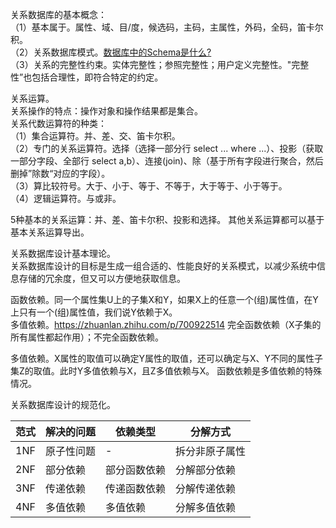 关系数据库的基本概念：  
（1）基本属于。属性、域、目/度，候选码，主码，主属性，外码，全码，笛卡尔积。  
（2）关系数据库模式。[数据库中的Schema是什么?](https://cloud.tencent.com/developer/article/2084855)  
（3）关系的完整性约束。实体完整性；参照完整性；用户定义完整性。"完整性”也包括合理性，即符合特定的约定。  

关系运算。  
关系操作的特点：操作对象和操作结果都是集合。  
关系代数运算符的种类：  
（1）集合运算符。并、差、交、笛卡尔积。  
（2）专门的关系运算符。选择（选择一部分行 select ... where ...）、投影（获取一部分字段、全部行 select a,b）、连接(join)、除（基于所有字段进行聚合，然后删掉”除数“对应的字段）。  
（3）算比较符号。大于、小于、等于、不等于，大于等于、小于等于。  
（4）逻辑运算符。与或非。 

5种基本的关系运算：并、差、笛卡尔积、投影和选择。
其他关系运算都可以基于基本关系运算导出。

关系数据库设计基本理论。  
关系数据库设计的目标是生成一组合适的、性能良好的关系模式，以减少系统中信息存储的冗余度，但又可以方便地获取信息。  

函数依赖。同一个属性集U上的子集X和Y，如果X上的任意一个(组)属性值，在Y上只有一个(组)属性值，我们说Y依赖于X。  
多值依赖。https://zhuanlan.zhihu.com/p/700922514
完全函数依赖（X子集的所有属性都起作用）；不完全函数依赖。

多值依赖。X属性的取值可以确定Y属性的取值，还可以确定与X、Y不同的属性子集Z的取值。此时Y多值依赖与X，且Z多值依赖与X。
函数依赖是多值依赖的特殊情况。

关系数据库设计的规范化。

|范式|	解决的问题	|依赖类型	|分解方式|
|---|---|---|---|
|1NF|	原子性问题|	-	|拆分非原子属性|
|2NF|	部分依赖|	部分函数依赖|	分解部分依赖|
|3NF|	传递依赖|	传递函数依赖|	分解传递依赖|
|4NF|	多值依赖|	多值依赖|	分解多值依赖|

